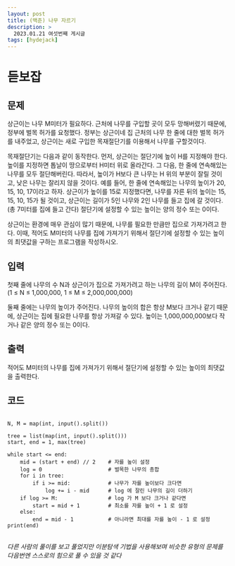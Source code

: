 ```yaml
---
layout: post
title: (백준) 나무 자르기
description: >
  2023.01.21 여섯번째 게시글
tags: [hydejack]
---
```


# 듣보잡
## 문제
상근이는 나무 M미터가 필요하다. 근처에 나무를 구입할 곳이 모두 망해버렸기 때문에, 정부에 벌목 허가를 요청했다. 정부는 상근이네 집 근처의 나무 한 줄에 대한 벌목 허가를 내주었고, 상근이는 새로 구입한 목재절단기를 이용해서 나무를 구할것이다.

목재절단기는 다음과 같이 동작한다. 먼저, 상근이는 절단기에 높이 H를 지정해야 한다. 높이를 지정하면 톱날이 땅으로부터 H미터 위로 올라간다. 그 다음, 한 줄에 연속해있는 나무를 모두 절단해버린다. 따라서, 높이가 H보다 큰 나무는 H 위의 부분이 잘릴 것이고, 낮은 나무는 잘리지 않을 것이다. 예를 들어, 한 줄에 연속해있는 나무의 높이가 20, 15, 10, 17이라고 하자. 상근이가 높이를 15로 지정했다면, 나무를 자른 뒤의 높이는 15, 15, 10, 15가 될 것이고, 상근이는 길이가 5인 나무와 2인 나무를 들고 집에 갈 것이다. (총 7미터를 집에 들고 간다) 절단기에 설정할 수 있는 높이는 양의 정수 또는 0이다.

상근이는 환경에 매우 관심이 많기 때문에, 나무를 필요한 만큼만 집으로 가져가려고 한다. 이때, 적어도 M미터의 나무를 집에 가져가기 위해서 절단기에 설정할 수 있는 높이의 최댓값을 구하는 프로그램을 작성하시오.
## 입력
첫째 줄에 나무의 수 N과 상근이가 집으로 가져가려고 하는 나무의 길이 M이 주어진다. (1 ≤ N ≤ 1,000,000, 1 ≤ M ≤ 2,000,000,000)

둘째 줄에는 나무의 높이가 주어진다. 나무의 높이의 합은 항상 M보다 크거나 같기 때문에, 상근이는 집에 필요한 나무를 항상 가져갈 수 있다. 높이는 1,000,000,000보다 작거나 같은 양의 정수 또는 0이다.
## 출력
적어도 M미터의 나무를 집에 가져가기 위해서 절단기에 설정할 수 있는 높이의 최댓값을 출력한다.

## 코드
<pre>
<code>
N, M = map(int, input().split())

tree = list(map(int, input().split()))
start, end = 1, max(tree)

while start <= end:
    mid = (start + end) // 2    # 자를 높이 설정
    log = 0                     # 벌목한 나무의 총합
    for i in tree:
        if i >= mid:            # 나무가 자를 높이보다 크다면
            log += i - mid      # log 에 잘린 나무의 길이 더하기
    if log >= M:                # log 가 M 보다 크거나 같다면
        start = mid + 1         # 최소를 자를 높이 + 1 로 설정
    else:
        end = mid - 1           # 아니라면 최대를 자를 높이 - 1 로 설정
print(end)
</code>
</pre>

_다른 사람의 풀이를 보고 풀었지만 이분탐색 기법을 사용해보며 비슷한 유형의 문제를 다음번엔 스스로의 힘으로 풀 수 있을 것 같다_
